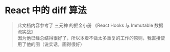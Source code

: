 # React 中的 diff 算法


>此文档内容参考了 三元神 的掘金小册 《React Hooks 与 Immutable 数据流实战》  
>因为他已经总结得很好了，所以本着不做太多重复的工作的原则，我直接使用了他的图（说实话，画得很好）

